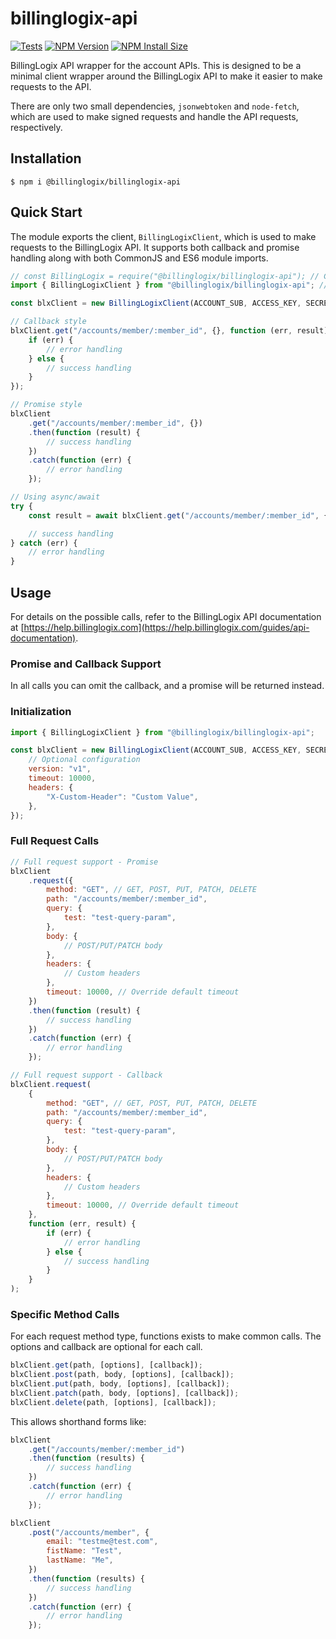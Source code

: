 # billinglogix-api

[![Tests](https://github.com/billinglogix/node-billinglogix-api/actions/workflows/tests.yml/badge.svg)](https://github.com/billinglogix/node-billinglogix-api/actions/workflows/tests.yml)
[![NPM Version][npm-version-image]][npm-url]
[![NPM Install Size][npm-install-size-image]][npm-install-size-url]

BillingLogix API wrapper for the account APIs. This is designed to be a minimal client wrapper around the BillingLogix API to make it easier to make requests to the API.

There are only two small dependencies, `jsonwebtoken` and `node-fetch`, which are used to make signed requests and handle the API requests, respectively.

## Installation

```shell
$ npm i @billinglogix/billinglogix-api
```

## Quick Start

The module exports the client, `BillingLogixClient`, which is used to make requests to the BillingLogix API. It supports both callback and promise handling along with both CommonJS and ES6 module imports.

```javascript
// const BillingLogix = require("@billinglogix/billinglogix-api"); // CommonJS
import { BillingLogixClient } from "@billinglogix/billinglogix-api"; // ES6

const blxClient = new BillingLogixClient(ACCOUNT_SUB, ACCESS_KEY, SECRET_KEY);

// Callback style
blxClient.get("/accounts/member/:member_id", {}, function (err, result) {
    if (err) {
        // error handling
    } else {
        // success handling
    }
});

// Promise style
blxClient
    .get("/accounts/member/:member_id", {})
    .then(function (result) {
        // success handling
    })
    .catch(function (err) {
        // error handling
    });

// Using async/await
try {
    const result = await blxClient.get("/accounts/member/:member_id", {});

    // success handling
} catch (err) {
    // error handling
}
```

## Usage

For details on the possible calls, refer to the BillingLogix API documentation at
[https://help.billinglogix.com](https://help.billinglogix.com/guides/api-documentation).

### Promise and Callback Support

In all calls you can omit the callback, and a promise will be returned instead.

### Initialization

```javascript
import { BillingLogixClient } from "@billinglogix/billinglogix-api";

const blxClient = new BillingLogixClient(ACCOUNT_SUB, ACCESS_KEY, SECRET_KEY, {
    // Optional configuration
    version: "v1",
    timeout: 10000,
    headers: {
        "X-Custom-Header": "Custom Value",
    },
});
```

### Full Request Calls

```javascript
// Full request support - Promise
blxClient
    .request({
        method: "GET", // GET, POST, PUT, PATCH, DELETE
        path: "/accounts/member/:member_id",
        query: {
            test: "test-query-param",
        },
        body: {
            // POST/PUT/PATCH body
        },
        headers: {
            // Custom headers
        },
        timeout: 10000, // Override default timeout
    })
    .then(function (result) {
        // success handling
    })
    .catch(function (err) {
        // error handling
    });

// Full request support - Callback
blxClient.request(
    {
        method: "GET", // GET, POST, PUT, PATCH, DELETE
        path: "/accounts/member/:member_id",
        query: {
            test: "test-query-param",
        },
        body: {
            // POST/PUT/PATCH body
        },
        headers: {
            // Custom headers
        },
        timeout: 10000, // Override default timeout
    },
    function (err, result) {
        if (err) {
            // error handling
        } else {
            // success handling
        }
    }
);
```

### Specific Method Calls

For each request method type, functions exists to make common calls. The options and callback are optional for each call.

```javascript
blxClient.get(path, [options], [callback]);
blxClient.post(path, body, [options], [callback]);
blxClient.put(path, body, [options], [callback]);
blxClient.patch(path, body, [options], [callback]);
blxClient.delete(path, [options], [callback]);
```

This allows shorthand forms like:

```javascript
blxClient
    .get("/accounts/member/:member_id")
    .then(function (results) {
        // success handling
    })
    .catch(function (err) {
        // error handling
    });

blxClient
    .post("/accounts/member", {
        email: "testme@test.com",
        fistName: "Test",
        lastName: "Me",
    })
    .then(function (results) {
        // success handling
    })
    .catch(function (err) {
        // error handling
    });
```

[npm-install-size-image]: https://badgen.net/packagephobia/publish/@billinglogix/billinglogix-api
[npm-install-size-url]: https://packagephobia.com/result?p=%40billinglogix%2Fbillinglogix-api
[npm-url]: https://www.npmjs.com/package/@billinglogix/billinglogix-api
[npm-version-image]: https://badgen.net/npm/v/@billinglogix/billinglogix-api
